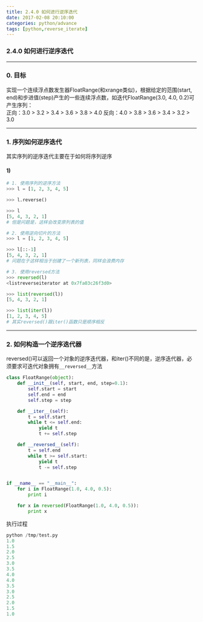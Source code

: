 ```yaml
---
title: 2.4.0 如何进行逆序迭代
date: 2017-02-08 20:10:00
categories: python/advance
tags: [python,reverse_iterate]
---
```

### 2.4.0 如何进行逆序迭代

---

### 0. 目标
实现一个连续浮点数发生器FloatRange(和xrange类似)，根据给定的范围(start, end)和步进值(step)产生的一些连续浮点数，如迭代FloatRange(3.0, 4.0, 0.2)可产生序列：  
正向：3.0 > 3.2 > 3.4 > 3.6 > 3.8 > 4.0
反向：4.0 > 3.8 > 3.6 > 3.4 > 3.2 > 3.0

---

### 1. 序列如何逆序迭代
其实序列的逆序迭代主要在于如何将序列逆序
#### 1)
``` python
# 1. 使用序列的逆序方法
>>> l = [1, 2, 3, 4, 5]

>>> l.reverse()

>>> l
[5, 4, 3, 2, 1]
# 但是问题是，这样会改变原列表的值

# 2. 使用逆向切片的方法
>>> l = [1, 2, 3, 4, 5]

>>> l[::-1]
[5, 4, 3, 2, 1]
# 问题在于这样相当于创建了一个新列表，同样会浪费内存

# 3. 使用reversed方法
>>> reversed(l)
<listreverseiterator at 0x7fa03c26f3d0>

>>> list(reversed(l))
[5, 4, 3, 2, 1]

>>> list(iter(l))
[1, 2, 3, 4, 5]
# 其实reversed()跟iter()函数只是顺序相反
```

---

### 2. 如何构造一个逆序迭代器
reversed()可以返回一个对象的逆序迭代器，和iter()不同的是，逆序迭代器，必须要求可迭代对象拥有`__reversed__`方法
``` python
class FloatRange(object):
    def __init__(self, start, end, step=0.1):
        self.start = start
        self.end = end
        self.step = step

    def __iter__(self):
        t = self.start
        while t <= self.end:
            yield t
            t += self.step

    def __reversed__(self):
        t = self.end
        while t >= self.start:
            yield t
            t -= self.step


if __name__ == "__main__":
    for i in FloatRange(1.0, 4.0, 0.5):
        print i

    for x in reversed(FloatRange(1.0, 4.0, 0.5)):
        print x
```

执行过程
``` python
python /tmp/test.py
1.0
1.5
2.0
2.5
3.0
3.5
4.0
4.0
3.5
3.0
2.5
2.0
1.5
1.0
```
